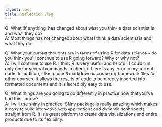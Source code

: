 ```yaml
---
layout: post
title: Reflection Blog
---
```


Q: What (if anything) has changed about what you think a data scientist is and what they do?       
A: Most things has not changed about what I think a data scientist is and what they do.       

Q: What your current thoughts are in terms of using R for data science - do you think you'll continue to use R going forward?  Why or why not?        
A: I will continue to use R. I think R is very useful and helpful. I could run only one or several commands to check if there is any error in my current code. In addition, I like to use R markdown to create my homework files for other courses. It allows the results of code to be directly inserted into formatted documents and it is incredibly easy to use.       

Q: What things are you going to do differently in practice now that you've had this course?                         
A: I will use shiny in practice. Shiny package is really amazing which makes it easy to build interactive web applications and dynamic dashboards straight from R. It is a great platform to create data visualizations and entire products due to its flexibility.           




